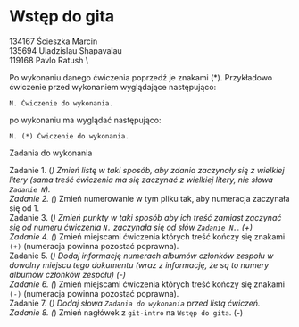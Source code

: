# Wstęp do gita

134167 Ścieszka Marcin \
135694 Uladzislau Shapavalau \
119168 Pavlo Ratush \

Po wykonaniu danego ćwiczenia poprzedź je znakami (*).
Przykładowo ćwiczenie przed wykonaniem wyglądające następująco:
```
N. Ćwiczenie do wykonania.
```
po wykonaniu ma wyglądać następująco:
```
N. (*) Ćwiczenie do wykonania.
```
Zadania do wykonania

Zadanie 1. (*) Zmień listę w taki sposób, aby zdania zaczynały się z wielkiej litery (sama treść ćwiczenia ma się zaczynać z wielkiej litery, nie słowa `Zadanie N`). \
Zadanie 2. (*)  Zmień numerowanie w tym pliku tak, aby numeracja zaczynała się od 1. \
Zadanie 3. (*)  Zmień punkty w taki sposób aby ich treść zamiast zaczynać się od numeru ćwiczenia `N.` zaczynała się od słów `Zadanie N.`. (+) \
Zadanie 4. (*)  Zmień miejscami ćwiczenia których treść kończy się znakami `(+)` (numeracja powinna pozostać poprawna). \
Zadanie 5. (*)  Dodaj informację numerach albumów członków zespołu w dowolny miejscu tego dokumentu (wraz z informację, że są to numery albumów członków zespołu) (-) \
Zadanie 6. (*)  Zmień miejscami ćwiczenia których treść kończy się znakami `(-)` (numeracja powinna pozostać poprawna). \
Zadanie 7. (*)  Dodaj słowa `Zadania do wykonania` przed listą ćwiczeń. \
Zadanie 8. (*)  Zmień nagłówek z `git-intro` na `Wstęp do gita`. (-) 


